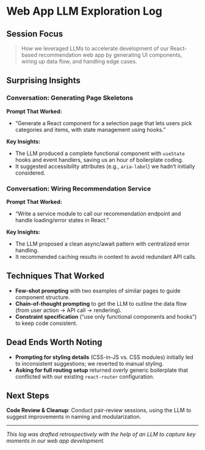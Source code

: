 # Web App LLM Exploration Log

## Session Focus
> How we leveraged LLMs to accelerate development of our React-based recommendation web app by generating UI components, wiring up data flow, and handling edge cases.

## Surprising Insights

### Conversation: Generating Page Skeletons
**Prompt That Worked:**
- “Generate a React component for a selection page that lets users pick categories and items, with state management using hooks.”
  
**Key Insights:**
- The LLM produced a complete functional component with `useState` hooks and event handlers, saving us an hour of boilerplate coding.
- It suggested accessibility attributes (e.g., `aria-label`) we hadn’t initially considered.

### Conversation: Wiring Recommendation Service
**Prompt That Worked:**
- “Write a service module to call our recommendation endpoint and handle loading/error states in React.”
  
**Key Insights:**
- The LLM proposed a clean async/await pattern with centralized error handling.
- It recommended caching results in context to avoid redundant API calls.

## Techniques That Worked
- **Few-shot prompting** with two examples of similar pages to guide component structure.
- **Chain-of-thought prompting** to get the LLM to outline the data flow (from user action → API call → rendering).
- **Constraint specification** (“use only functional components and hooks”) to keep code consistent.

## Dead Ends Worth Noting
- **Prompting for styling details** (CSS-in-JS vs. CSS modules) initially led to inconsistent suggestions; we reverted to manual styling.
- **Asking for full routing setup** returned overly generic boilerplate that conflicted with our existing `react-router` configuration.

## Next Steps
**Code Review & Cleanup**: Conduct pair-review sessions, using the LLM to suggest improvements in naming and modularization.

---
*This log was drafted retrospectively with the help of an LLM to capture key moments in our web app development.*